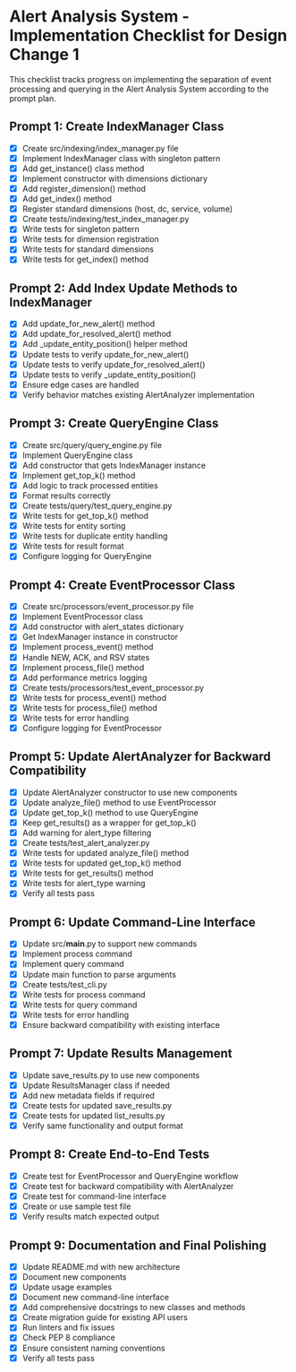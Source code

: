 # Alert Analysis System - Implementation Checklist for Design Change 1

This checklist tracks progress on implementing the separation of event processing and querying in the Alert Analysis System according to the prompt plan.

## Prompt 1: Create IndexManager Class
- [x] Create src/indexing/index_manager.py file
- [x] Implement IndexManager class with singleton pattern
- [x] Add get_instance() class method
- [x] Implement constructor with dimensions dictionary
- [x] Add register_dimension() method
- [x] Add get_index() method
- [x] Register standard dimensions (host, dc, service, volume)
- [x] Create tests/indexing/test_index_manager.py
- [x] Write tests for singleton pattern
- [x] Write tests for dimension registration
- [x] Write tests for standard dimensions
- [x] Write tests for get_index() method

## Prompt 2: Add Index Update Methods to IndexManager
- [x] Add update_for_new_alert() method
- [x] Add update_for_resolved_alert() method
- [x] Add _update_entity_position() helper method
- [x] Update tests to verify update_for_new_alert()
- [x] Update tests to verify update_for_resolved_alert()
- [x] Update tests to verify _update_entity_position()
- [x] Ensure edge cases are handled
- [x] Verify behavior matches existing AlertAnalyzer implementation

## Prompt 3: Create QueryEngine Class
- [x] Create src/query/query_engine.py file
- [x] Implement QueryEngine class
- [x] Add constructor that gets IndexManager instance
- [x] Implement get_top_k() method
- [x] Add logic to track processed entities
- [x] Format results correctly
- [x] Create tests/query/test_query_engine.py
- [x] Write tests for get_top_k() method
- [x] Write tests for entity sorting
- [x] Write tests for duplicate entity handling
- [x] Write tests for result format
- [x] Configure logging for QueryEngine

## Prompt 4: Create EventProcessor Class
- [x] Create src/processors/event_processor.py file
- [x] Implement EventProcessor class
- [x] Add constructor with alert_states dictionary
- [x] Get IndexManager instance in constructor
- [x] Implement process_event() method
- [x] Handle NEW, ACK, and RSV states
- [x] Implement process_file() method
- [x] Add performance metrics logging
- [x] Create tests/processors/test_event_processor.py
- [x] Write tests for process_event() method
- [x] Write tests for process_file() method
- [x] Write tests for error handling
- [x] Configure logging for EventProcessor

## Prompt 5: Update AlertAnalyzer for Backward Compatibility
- [x] Update AlertAnalyzer constructor to use new components
- [x] Update analyze_file() method to use EventProcessor
- [x] Update get_top_k() method to use QueryEngine
- [x] Keep get_results() as a wrapper for get_top_k()
- [x] Add warning for alert_type filtering
- [x] Create tests/test_alert_analyzer.py
- [x] Write tests for updated analyze_file() method
- [x] Write tests for updated get_top_k() method
- [x] Write tests for get_results() method
- [x] Write tests for alert_type warning
- [x] Verify all tests pass

## Prompt 6: Update Command-Line Interface
- [x] Update src/__main__.py to support new commands
- [x] Implement process command
- [x] Implement query command
- [x] Update main function to parse arguments
- [x] Create tests/test_cli.py
- [x] Write tests for process command
- [x] Write tests for query command
- [x] Write tests for error handling
- [x] Ensure backward compatibility with existing interface

## Prompt 7: Update Results Management
- [x] Update save_results.py to use new components
- [x] Update ResultsManager class if needed
- [x] Add new metadata fields if required
- [x] Create tests for updated save_results.py
- [x] Create tests for updated list_results.py
- [x] Verify same functionality and output format

## Prompt 8: Create End-to-End Tests
- [x] Create test for EventProcessor and QueryEngine workflow
- [x] Create test for backward compatibility with AlertAnalyzer
- [x] Create test for command-line interface
- [x] Create or use sample test file
- [x] Verify results match expected output

## Prompt 9: Documentation and Final Polishing
- [x] Update README.md with new architecture
- [x] Document new components
- [x] Update usage examples
- [x] Document new command-line interface
- [x] Add comprehensive docstrings to new classes and methods
- [x] Create migration guide for existing API users
- [x] Run linters and fix issues
- [x] Check PEP 8 compliance
- [x] Ensure consistent naming conventions
- [x] Verify all tests pass
